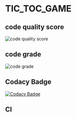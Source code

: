 # TIC_TOC_GAME

## code quality score

![code quality score](https://api.codiga.io/project/29870/score/svg)

## code grade

![code grade](https://api.codiga.io/project/29870/status/svg)

## Codacy Badge

[![Codacy Badge](https://app.codacy.com/project/badge/Grade/c6544e0117394e4e8cfa2e4fe83e9f53)](https://www.codacy.com/gh/charlie-25/M1_game_tic-toc/dashboard?utm_source=github.com&amp;utm_medium=referral&amp;utm_content=charlie-25/M1_game_tic-toc&amp;utm_campaign=Badge_Grade)

## CI

